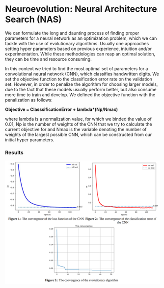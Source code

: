 # Neuroevolution: Neural Architecture Search (NAS)

We can formulate the long and daunting process of finding proper parameters for a neural network
as an optimization problem, which we can tackle with the use of evolutionary algorithms. Usually
one approaches setting hyper parameters based on previous experience, intuition and/or
experimentation. While these methodologies can reap an optimal solution, they can be time and
resource consuming.

In this context we tried to find the most optimal set of parameters for a convolutional neural
network (CNN), which classifies handwritten digits. We set the objective function to the
classification error rate on the validation set. However, in order to penalize the algorithm for
choosing larger models, due to the fact that these models usually perform better, but also consume
more time to train and develop. We defined the objective function with the penalization as follows:

<strong> Objective = ClasssificationError + lambda*(Np/Nmax) </strong>

where lambda is a normalization value, for which we binded the value of 0.01, Np is the number of
weights of the CNN that we try to calculate the current objective for and Nmax is the variable
denoting the number of weights of the largest possible CNN, which can be constructed from our
initial hyper parameters. 

### Results

![alt text](results.png "Title")

